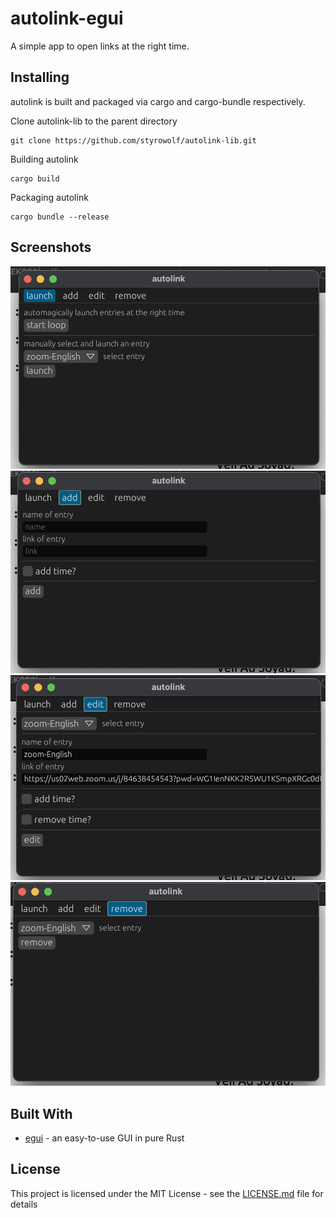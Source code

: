 # autolink-egui

A simple app to open links at the right time.

## Installing

autolink is built and packaged via cargo and cargo-bundle respectively.

Clone autolink-lib to the parent directory

```
git clone https://github.com/styrowolf/autolink-lib.git
```

Building autolink

```
cargo build
```

Packaging autolink

```
cargo bundle --release
```

## Screenshots
![launch](screenshots/launch.png)
![add](screenshots/add.png)
![edit](screenshots/edit.png)
![remove](screenshots/remove.png)

## Built With

* [egui](https://github.com/emilk/egui) - an easy-to-use GUI in pure Rust

## License

This project is licensed under the MIT License - see the [LICENSE.md](LICENSE.md) file for details
